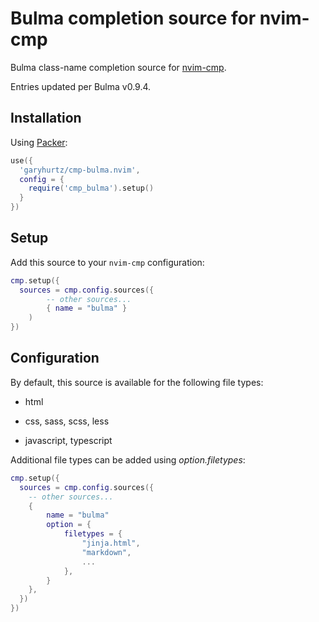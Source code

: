 # Bulma completion source for nvim-cmp

Bulma class-name completion source for [nvim-cmp](https://github.com/hrsh7th/nvim-cmp).

Entries updated per Bulma v0.9.4.

## Installation

Using [Packer](https://github.com/wbthomason/packer.nvim):

```lua
use({
  'garyhurtz/cmp-bulma.nvim',
  config = {
    require('cmp_bulma').setup()
  }
})
```

## Setup

Add this source to your `nvim-cmp` configuration:

```lua
cmp.setup({
  sources = cmp.config.sources({
        -- other sources...
        { name = "bulma" }
    )
})
```

## Configuration

By default, this source is available for the following file types:

- html

- css, sass, scss, less

- javascript, typescript

Additional file types can be added using _option.filetypes_:

```lua
cmp.setup({
  sources = cmp.config.sources({
    -- other sources...
    {
        name = "bulma"
        option = {
            filetypes = {
                "jinja.html",
                "markdown",
                ...
            },
        }
    },
  })
})
```
